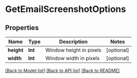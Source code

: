 # GetEmailScreenshotOptions

## Properties
Name | Type | Description | Notes
------------ | ------------- | ------------- | -------------
**height** | **Int** | Window height in pixels | [optional] 
**width** | **Int** | Window width in pixels | [optional] 

[[Back to Model list]](../README#documentation-for-models) [[Back to API list]](../README#documentation-for-api-endpoints) [[Back to README]](../README)


